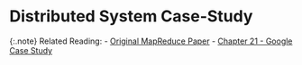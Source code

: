 # Distributed System Case-Study

{:.note}
Related Reading:
    - [Original MapReduce Paper](https://static.googleusercontent.com/media/research.google.com/en//archive/mapreduce-osdi04.pdf)
    - [Chapter 21 - Google Case Study](../chapter-21/index.md)
